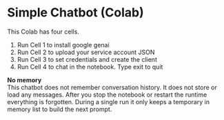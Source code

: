 # Simple Chatbot (Colab)

This Colab has four cells.

1) Run Cell 1 to install google genai  
2) Run Cell 2 to upload your service account JSON  
3) Run Cell 3 to set credentials and create the client  
4) Run Cell 4 to chat in the notebook. Type exit to quit

**No memory**  
This chatbot does not remember conversation history. It does not store or load any messages. After you stop the notebook or restart the runtime everything is forgotten. During a single run it only keeps a temporary in memory list to build the next prompt.
